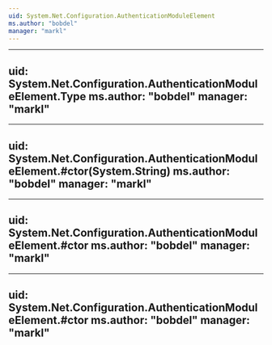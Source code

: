 ```yaml
---
uid: System.Net.Configuration.AuthenticationModuleElement
ms.author: "bobdel"
manager: "markl"
---
```


---
uid: System.Net.Configuration.AuthenticationModuleElement.Type
ms.author: "bobdel"
manager: "markl"
---

---
uid: System.Net.Configuration.AuthenticationModuleElement.#ctor(System.String)
ms.author: "bobdel"
manager: "markl"
---

---
uid: System.Net.Configuration.AuthenticationModuleElement.#ctor
ms.author: "bobdel"
manager: "markl"
---

---
uid: System.Net.Configuration.AuthenticationModuleElement.#ctor
ms.author: "bobdel"
manager: "markl"
---
